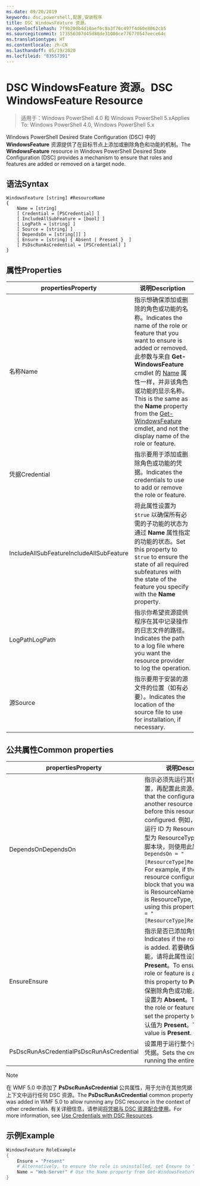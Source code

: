 ```yaml
---
ms.date: 09/20/2019
keywords: dsc,powershell,配置,安装程序
title: DSC WindowsFeature 资源。
ms.openlocfilehash: 7f9b200b4d10aef6c8a3f76c497f4d60e8062cb5
ms.sourcegitcommit: 173556307d45d88de31086ce776770547eece64c
ms.translationtype: HT
ms.contentlocale: zh-CN
ms.lasthandoff: 05/19/2020
ms.locfileid: "83557391"
---
```

# <a name="dsc-windowsfeature-resource"></a><span data-ttu-id="51702-103">DSC WindowsFeature 资源。</span><span class="sxs-lookup"><span data-stu-id="51702-103">DSC WindowsFeature Resource</span></span>

> <span data-ttu-id="51702-104">适用于：Windows PowerShell 4.0 和 Windows PowerShell 5.x</span><span class="sxs-lookup"><span data-stu-id="51702-104">Applies To: Windows PowerShell 4.0, Windows PowerShell 5.x</span></span>

<span data-ttu-id="51702-105">Windows PowerShell Desired State Configuration (DSC) 中的 **WindowsFeature** 资源提供了在目标节点上添加或删除角色和功能的机制。</span><span class="sxs-lookup"><span data-stu-id="51702-105">The **WindowsFeature** resource in Windows PowerShell Desired State Configuration (DSC) provides a mechanism to ensure that roles and features are added or removed on a target node.</span></span>

## <a name="syntax"></a><span data-ttu-id="51702-106">语法</span><span class="sxs-lookup"><span data-stu-id="51702-106">Syntax</span></span>

```Syntax
WindowsFeature [string] #ResourceName
{
    Name = [string]
    [ Credential = [PSCredential] ]
    [ IncludeAllSubFeature = [bool] ]
    [ LogPath = [string] ]
    [ Source = [string] ]
    [ DependsOn = [string[]] ]
    [ Ensure = [string] { Absent | Present }  ]
    [ PsDscRunAsCredential = [PSCredential] ]
}
```

## <a name="properties"></a><span data-ttu-id="51702-107">属性</span><span class="sxs-lookup"><span data-stu-id="51702-107">Properties</span></span>

|<span data-ttu-id="51702-108">properties</span><span class="sxs-lookup"><span data-stu-id="51702-108">Property</span></span> |<span data-ttu-id="51702-109">说明</span><span class="sxs-lookup"><span data-stu-id="51702-109">Description</span></span> |
|---|---|
|<span data-ttu-id="51702-110">名称</span><span class="sxs-lookup"><span data-stu-id="51702-110">Name</span></span> |<span data-ttu-id="51702-111">指示想确保添加或删除的角色或功能的名称。</span><span class="sxs-lookup"><span data-stu-id="51702-111">Indicates the name of the role or feature that you want to ensure is added or removed.</span></span> <span data-ttu-id="51702-112">此参数与来自 **Get-WindowsFeature** cmdlet 的 [Name](/powershell/module/servermanager/Get-WindowsFeature) 属性一样，并非该角色或功能的显示名称。</span><span class="sxs-lookup"><span data-stu-id="51702-112">This is the same as the **Name** property from the [Get-WindowsFeature](/powershell/module/servermanager/Get-WindowsFeature) cmdlet, and not the display name of the role or feature.</span></span> |
|<span data-ttu-id="51702-113">凭据</span><span class="sxs-lookup"><span data-stu-id="51702-113">Credential</span></span> |<span data-ttu-id="51702-114">指示要用于添加或删除角色或功能的凭据。</span><span class="sxs-lookup"><span data-stu-id="51702-114">Indicates the credentials to use to add or remove the role or feature.</span></span> |
|<span data-ttu-id="51702-115">IncludeAllSubFeature</span><span class="sxs-lookup"><span data-stu-id="51702-115">IncludeAllSubFeature</span></span> |<span data-ttu-id="51702-116">将此属性设置为 `$true` 以确保所有必需的子功能的状态为通过 **Name** 属性指定的功能的状态。</span><span class="sxs-lookup"><span data-stu-id="51702-116">Set this property to `$true` to ensure the state of all required subfeatures with the state of the feature you specify with the **Name** property.</span></span> |
|<span data-ttu-id="51702-117">LogPath</span><span class="sxs-lookup"><span data-stu-id="51702-117">LogPath</span></span> |<span data-ttu-id="51702-118">指示你希望资源提供程序在其中记录操作的日志文件的路径。</span><span class="sxs-lookup"><span data-stu-id="51702-118">Indicates the path to a log file where you want the resource provider to log the operation.</span></span> |
|<span data-ttu-id="51702-119">源</span><span class="sxs-lookup"><span data-stu-id="51702-119">Source</span></span> |<span data-ttu-id="51702-120">指示要用于安装的源文件的位置（如有必要）。</span><span class="sxs-lookup"><span data-stu-id="51702-120">Indicates the location of the source file to use for installation, if necessary.</span></span> |

## <a name="common-properties"></a><span data-ttu-id="51702-121">公共属性</span><span class="sxs-lookup"><span data-stu-id="51702-121">Common properties</span></span>

|<span data-ttu-id="51702-122">properties</span><span class="sxs-lookup"><span data-stu-id="51702-122">Property</span></span> |<span data-ttu-id="51702-123">说明</span><span class="sxs-lookup"><span data-stu-id="51702-123">Description</span></span> |
|---|---|
|<span data-ttu-id="51702-124">DependsOn</span><span class="sxs-lookup"><span data-stu-id="51702-124">DependsOn</span></span> |<span data-ttu-id="51702-125">指示必须先运行其他资源的配置，再配置此资源。</span><span class="sxs-lookup"><span data-stu-id="51702-125">Indicates that the configuration of another resource must run before this resource is configured.</span></span> <span data-ttu-id="51702-126">例如，如果想要首先运行 ID 为 ResourceName、类型为 ResourceType 的资源配置脚本块，则使用此属性的语法为 `DependsOn = "[ResourceType]ResourceName"`。</span><span class="sxs-lookup"><span data-stu-id="51702-126">For example, if the ID of the resource configuration script block that you want to run first is ResourceName and its type is ResourceType, the syntax for using this property is `DependsOn = "[ResourceType]ResourceName"`.</span></span> |
|<span data-ttu-id="51702-127">Ensure</span><span class="sxs-lookup"><span data-stu-id="51702-127">Ensure</span></span> |<span data-ttu-id="51702-128">指示是否已添加角色或功能。</span><span class="sxs-lookup"><span data-stu-id="51702-128">Indicates if the role or feature is added.</span></span> <span data-ttu-id="51702-129">若要确保添加角色或功能，请将此属性设置为 **Present**。</span><span class="sxs-lookup"><span data-stu-id="51702-129">To ensure that the role or feature is added, set this property to **Present**.</span></span> <span data-ttu-id="51702-130">若要确保删除角色或功能，请将此属性设置为 **Absent**。</span><span class="sxs-lookup"><span data-stu-id="51702-130">To ensure that the role or feature is removed, set the property to **Absent**.</span></span> <span data-ttu-id="51702-131">默认值为 **Present**。</span><span class="sxs-lookup"><span data-stu-id="51702-131">The default value is **Present**.</span></span> |
|<span data-ttu-id="51702-132">PsDscRunAsCredential</span><span class="sxs-lookup"><span data-stu-id="51702-132">PsDscRunAsCredential</span></span> |<span data-ttu-id="51702-133">设置用于运行整个资源的身份的凭据。</span><span class="sxs-lookup"><span data-stu-id="51702-133">Sets the credential for running the entire resource as.</span></span> |

> [!NOTE]
> <span data-ttu-id="51702-134">在 WMF 5.0 中添加了 **PsDscRunAsCredential** 公共属性，用于允许在其他凭据上下文中运行任何 DSC 资源。</span><span class="sxs-lookup"><span data-stu-id="51702-134">The **PsDscRunAsCredential** common property was added in WMF 5.0 to allow running any DSC resource in the context of other credentials.</span></span> <span data-ttu-id="51702-135">有关详细信息，请参阅[将凭据与 DSC 资源配合使用](../../../configurations/runasuser.md)。</span><span class="sxs-lookup"><span data-stu-id="51702-135">For more information, see [Use Credentials with DSC Resources](../../../configurations/runasuser.md).</span></span>

## <a name="example"></a><span data-ttu-id="51702-136">示例</span><span class="sxs-lookup"><span data-stu-id="51702-136">Example</span></span>

```powershell
WindowsFeature RoleExample
{
    Ensure = "Present"
    # Alternatively, to ensure the role is uninstalled, set Ensure to "Absent"
    Name = "Web-Server" # Use the Name property from Get-WindowsFeature
}
```
